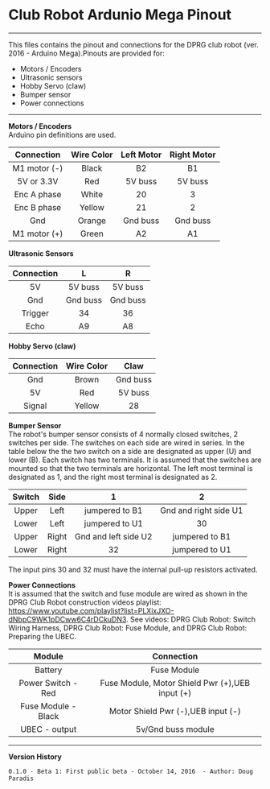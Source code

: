 # Club Robot Ardunio Mega Pinout #


----------

This files contains the pinout and connections for the DPRG club robot (ver. 2016 - Arduino Mega).Pinouts are provided for:
-   Motors / Encoders
-   Ultrasonic sensors
-   Hobby Servo (claw)
-   Bumper sensor
-   Power connections

----------
**Motors / Encoders**  
Arduino pin definitions are used.   

| Connection | Wire Color | Left Motor | Right Motor |   
|:---:|:---:|:---:|:---:|   
| M1 motor (-) | Black | B2 | B1|  
| 5V or 3.3V | Red | 5V buss | 5V buss|
| Enc A phase | White | 20 | 3 |
| Enc B phase | Yellow | 21 | 2 |
| Gnd | Orange | Gnd buss | Gnd buss|
| M1 motor (+) | Green | A2 | A1 |


**Ultrasonic Sensors**  

| Connection | L | R |
|:---:|:---:|:---:|
| 5V | 5V buss | 5V buss |
| Gnd | Gnd buss | Gnd buss |
| Trigger | 34 | 36 |
| Echo | A9 | A8 |


**Hobby Servo (claw)**  

| Connection | Wire Color | Claw |
|:---:|:---:|:---:|
| Gnd | Brown | Gnd buss |
| 5V | Red | 5V buss |
| Signal | Yellow | 28 |

**Bumper Sensor**  
The robot's bumper sensor consists of 4 normally closed switches, 2 switches per side. The switches on each side are wired in series. In the table below the the two switch on a side are designated as upper (U) and lower (B). Each switch has two terminals. It is assumed that the switches are mounted so that the two terminals are horizontal. The left most terminal is designated as 1, and the right most terminal is designated as 2.

|Switch | Side | 1 | 2 |
|:---:|:---:|:---:|:---:|
|Upper|Left|jumpered to B1|Gnd and right side U1|
|Lower|Left|jumpered to U1|30|
|Upper|Right|Gnd and left side U2|jumpered to B1|
|Lower|Right|32|jumpered to U1|
The input pins 30 and 32 must have the internal pull-up resistors activated.
 

**Power Connections**  
It is assumed that the switch and fuse module are wired as shown in the DPRG Club Robot construction videos playlist: https://www.youtube.com/playlist?list=PLXixJXO-dNbpC9WK1pDCww6C4rDCkuDN3. See videos: DPRG Club Robot: Switch Wiring Harness, DPRG Club Robot: Fuse Module, and DPRG Club Robot: Preparing the UBEC.

|Module|Connection|
|:---:|:---:|
|Battery|Fuse Module|
|Power Switch - Red| Fuse Module, Motor Shield Pwr (+),UEB input (+)|
|Fuse Module - Black|Motor Shield Pwr (-),UEB input (-)|
|UBEC - output| 5v/Gnd buss module|
-----------
**Version History** 
  
    0.1.0 - Beta 1: First public beta - October 14, 2016  - Author: Doug Paradis

